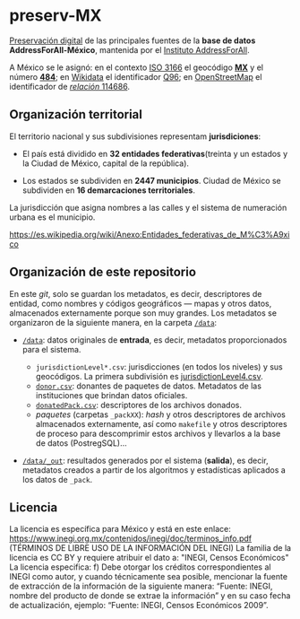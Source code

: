 # preserv-MX
[Preservación digital](https://en.wikipedia.org/wiki/Digital_preservation) de las principales fuentes de la **base de datos AddressForAll-México**, mantenida por el [Instituto AddressForAll](https://addressforall.org/).

A México se le asignó: en el contexto [ISO&nbsp;3166](https://en.wikipedia.org/wiki/ISO_3166) el geocódigo [**MX**](https://en.wikipedia.org/wiki/ISO_3166-2:MX) y el número [**484**](https://en.wikipedia.org/wiki/ISO_3166-1_numeric); en [Wikidata](https://wikidata.org) el identificador [Q96](https://wikidata.org/entity/Q96); en [OpenStreetMap](https://osm.org) el identificador de [*relación* 114686](https://osm.org/relation/114686).


## Organización territorial
El territorio nacional y sus subdivisiones representam **jurisdiciones**:

* El país está dividido en **32 entidades federativas**(treinta y un estados y la Ciudad de México, capital de la república).

* Los estados se subdividen en **2447 municipios**. Ciudad de México se subdividen en **16 demarcaciones territoriales**.

La jurisdicción que asigna nombres a las calles y el sistema de numeración urbana es el municipio.

https://es.wikipedia.org/wiki/Anexo:Entidades_federativas_de_M%C3%A9xico

## Organización de este repositorio

En este *git*, solo se guardan los metadatos, es decir, descriptores de entidad, como nombres y códigos geográficos &mdash; mapas y otros datos, almacenados externamente porque son muy grandes. Los metadatos se organizaron de la siguiente manera, en la carpeta [`/data`](./data):

* [`/data`](./data): datos originales de **entrada**, es decir, metadatos proporcionados para el sistema.
   * `jurisdictionLevel*.csv`:  jurisdicciones (en todos los niveles) y sus geocódigos. La primera subdivisión es [jurisdictionLevel4.csv](./data/jurisdictionLevel4.csv).
   * [`donor.csv`](./data/donor.csv): donantes de paquetes de datos. Metadatos de las instituciones que brindan datos oficiales.
   * [`donatedPack.csv`](./data/donatedPack.csv): descriptores de los archivos donados.
   * *paquetes* (carpetas `_packXX`): *hash*  y otros descriptores de archivos almacenados externamente, así como `makefile` y otros descriptores de proceso para descomprimir estos archivos y llevarlos a la base de datos (PostregSQL)... 

* [`/data/_out`](./data/_out): resultados generados por el sistema (**salida**), es decir, metadatos creados a partir de los algoritmos y estadísticas aplicados a los datos de `_pack`.

## Licencia
La licencia es específica para México y está en este enlace: https://www.inegi.org.mx/contenidos/inegi/doc/terminos_info.pdf (TÉRMINOS DE LIBRE USO DE LA INFORMACIÓN DEL INEGI)
La familia de la licencia es CC BY y requiere atribuir el dato a: "INEGI, Censos Económicos"
La licencia especifica: f) Debe otorgar los créditos correspondientes al INEGI como autor, y cuando técnicamente
sea posible, mencionar la fuente de extracción de la información de la siguiente manera:
“Fuente: INEGI, nombre del producto de donde se extrae la información” y en su caso fecha
de actualización, ejemplo: “Fuente: INEGI, Censos Económicos 2009”.

